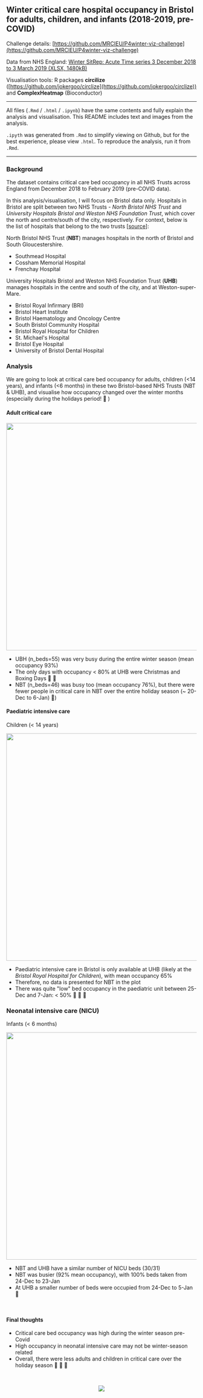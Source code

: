 
## Winter critical care hospital occupancy in Bristol for adults, children, and infants (2018-2019, pre-COVID)


Challenge details: [https://github.com/MRCIEU/P4winter-viz-challenge](https://github.com/MRCIEU/P4winter-viz-challenge)

Data from NHS England: [Winter SitRep: Acute Time series 3 December 2018 to 3 March 2019 (XLSX, 1480kB)](https://www.england.nhs.uk/statistics/statistical-work-areas/winter-daily-sitreps/winter-daily-sitrep-2018-19-data/)

Visualisation tools: R packages **circilize** ([https://github.com/jokergoo/circlize](https://github.com/jokergoo/circlize)) and **ComplexHeatmap** (Bioconductor)

---

All files (`.Rmd` / `.html` / `.ipynb`) have the same contents and fully explain the analysis and visualisation. This README includes text and images from the analysis.

`.ipyth` was generated from `.Rmd` to simplify viewing on Github, but for the best experience, please view `.html`. To reproduce the analysis, run it from `.Rmd`. 


---


### Background

The dataset contains critical care bed occupancy in all NHS Trusts across England from December 2018 to February 2019 (pre-COVID data). 

In this analysis/visualisation, I will focus on Bristol data only. Hospitals in Bristol are split between two NHS Trusts - _North Bristol NHS Trust_ and _University Hospitals Bristol and Weston NHS Foundation Trust_, which cover the north and centre/south of the city, respectively. For context, below is the list of hospitals that belong to the two trusts [[source](https://en.wikipedia.org/wiki/Healthcare_in_Bristol)]:


North Bristol NHS Trust  (**NBT**) manages hospitals in the north of Bristol and South Gloucestershire.

- Southmead Hospital
- Cossham Memorial Hospital
- Frenchay Hospital


University Hospitals Bristol and Weston NHS Foundation Trust (**UHB**) manages hospitals in the centre and south of the city, and at Weston-super-Mare.

- Bristol Royal Infirmary (BRI)
- Bristol Heart Institute
- Bristol Haematology and Oncology Centre
- South Bristol Community Hospital
- Bristol Royal Hospital for Children 
- St. Michael's Hospital
- Bristol Eye Hospital
- University of Bristol Dental Hospital

### Analysis

We are going to look at critical care bed occupancy for adults, children (<14 years), and infants (<6 months) in these two Bristol-based NHS Trusts (NBT & UHB), and visualise how occupancy changed over the winter months (especially during the holidays period! :christmas_tree: )



#### Adult critical care

<img src="figs/icu_adult_bristol.tiff" width="600"/>

 - UBH (n_beds=55) was very busy during the entire winter season (mean occupancy 93%) 
 - The only days with occupancy < 80% at UHB were Christmas and Boxing Days :santa: :gift:
 - NBT (n_beds=46) was busy too (mean occupancy 76%), but there were fewer people in critical care in NBT over the entire holiday season (~ 20-Dec to 6-Jan) :christmas_tree:)


#### Paediatric intensive care

Children (< 14 years)

<img src="figs/icu_paediatric_bristol.tiff" width="600"/>

- Paediatric intensive care in Bristol is only available at UHB (likely at the _Bristol Royal Hospital for Children_), with mean occupancy 65%
- Therefore, no data is presented for NBT in the plot
- There was quite "low" bed occupancy in the paediatric unit between 25-Dec and 7-Jan: < 50% :gift: :christmas_tree: :santa:



### Neonatal intensive care (NICU)

Infants (< 6 months)

<img src="figs/icu_neonatal_bristol.tiff" width="600"/>

- NBT and UHB have a similar number of NICU beds (30/31)
- NBT was busier (92% mean occupancy), with 100% beds taken from 24-Dec to 23-Jan
- At UHB a smaller number of beds were occupied from 24-Dec to 5-Jan :gift:


<br>

#### Final thoughts

- Critical care bed occupancy was high during the winter season pre-Covid
- High occupancy in neonatal intensive care may not be winter-season related
- Overall, there were less adults and children in critical care over the holiday season :gift: :christmas_tree: :santa:

<br>

<center>

![](https://media.tenor.com/iLT5yyoJg2oAAAAC/christmas-miracle.gif)

